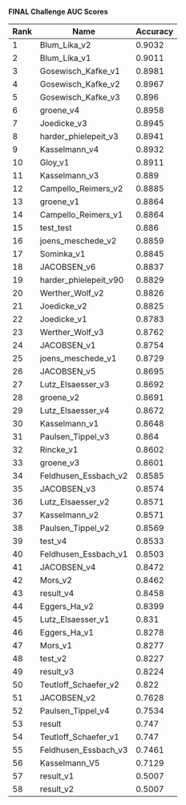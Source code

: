 **FINAL Challenge AUC Scores**


|Rank|Name|Accuracy|
|----|-----|---|
|1|Blum_Lika_v2|0.9032| 
|2|Blum_Lika_v1|0.9011| 
|3|Gosewisch_Kafke_v1|0.8981| 
|4|Gosewisch_Kafke_v2|0.8967| 
|5|Gosewisch_Kafke_v3|0.896| 
|6|groene_v4|0.8958| 
|7|Joedicke_v3|0.8945| 
|8|harder_phielepeit_v3|0.8941| 
|9|Kasselmann_v4|0.8932| 
|10|Gloy_v1|0.8911| 
|11|Kasselmann_v3|0.889| 
|12|Campello_Reimers_v2|0.8885| 
|13|groene_v1|0.8864| 
|14|Campello_Reimers_v1|0.8864| 
|15|test_test|0.886| 
|16|joens_meschede_v2|0.8859| 
|17|Sominka_v1|0.8845| 
|18|JACOBSEN_v6|0.8837| 
|19|harder_phielepeit_v90|0.8829| 
|20|Werther_Wolf_v2|0.8826| 
|21|Joedicke_v2|0.8825| 
|22|Joedicke_v1|0.8783| 
|23|Werther_Wolf_v3|0.8762| 
|24|JACOBSEN_v1|0.8754| 
|25|joens_meschede_v1|0.8729| 
|26|JACOBSEN_v5|0.8695| 
|27|Lutz_Elsaesser_v3|0.8692| 
|28|groene_v2|0.8691| 
|29|Lutz_Elsaesser_v4|0.8672| 
|30|Kasselmann_v1|0.8648| 
|31|Paulsen_Tippel_v3|0.864| 
|32|Rincke_v1|0.8602| 
|33|groene_v3|0.8601| 
|34|Feldhusen_Essbach_v2|0.8585| 
|35|JACOBSEN_v3|0.8574| 
|36|Lutz_Elsaesser_v2|0.8571| 
|37|Kasselmann_v2|0.8571| 
|38|Paulsen_Tippel_v2|0.8569| 
|39|test_v4|0.8533| 
|40|Feldhusen_Essbach_v1|0.8503| 
|41|JACOBSEN_v4|0.8472| 
|42|Mors_v2|0.8462| 
|43|result_v4|0.8458| 
|44|Eggers_Ha_v2|0.8399| 
|45|Lutz_Elsaesser_v1|0.831| 
|46|Eggers_Ha_v1|0.8278| 
|47|Mors_v1|0.8277| 
|48|test_v2|0.8227| 
|49|result_v3|0.8224| 
|50|Teutloff_Schaefer_v2|0.822| 
|51|JACOBSEN_v2|0.7628| 
|52|Paulsen_Tippel_v4|0.7534| 
|53|result|0.747| 
|54|Teutloff_Schaefer_v1|0.747| 
|55|Feldhusen_Essbach_v3|0.7461| 
|56|Kasselmann_V5|0.7129| 
|57|result_v1|0.5007| 
|58|result_v2|0.5007| 
